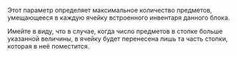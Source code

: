 Этот параметр определяет максимальное количество предметов, умещающееся в каждую ячейку встроенного инвентаря данного блока.

Имейте в виду, что в случае, когда число предметов в стопке больше указанной величины, в ячейку будет перенесена лишь та часть стопки, которая в неё поместится.